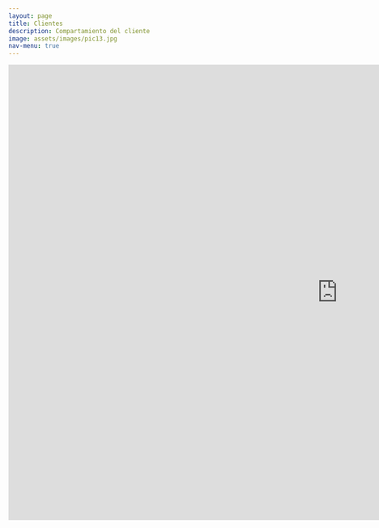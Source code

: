 ```yaml
---
layout: page
title: Clientes
description: Compartamiento del cliente
image: assets/images/pic13.jpg
nav-menu: true
---
```

<section id="one" class="row middle-md">
 	<div class="container">
        <div class="col-xs-offset-3 col-md-9">
            <iframe width="1300px" height="900px" style="border:none;" class="center-md" src="https://public.tableau.com/views/banco_rio_clientes/Clientes?:showVizHome=no&:embed=true"></iframe>
        </div>
    </div>
</section>
